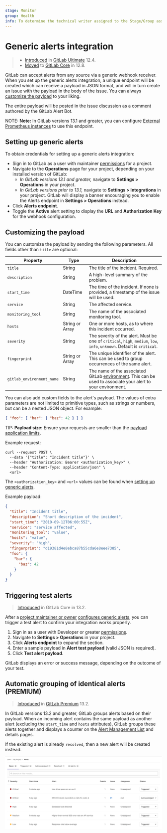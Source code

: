 ```yaml
---
stage: Monitor
group: Health
info: To determine the technical writer assigned to the Stage/Group associated with this page, see https://about.gitlab.com/handbook/engineering/ux/technical-writing/#designated-technical-writers
---
```


# Generic alerts integration

> - [Introduced](https://gitlab.com/gitlab-org/gitlab/-/issues/13203) in [GitLab Ultimate](https://about.gitlab.com/pricing/) 12.4.
> - [Moved](https://gitlab.com/gitlab-org/gitlab/-/issues/42640) to [GitLab Core](https://about.gitlab.com/pricing/) in 12.8.

GitLab can accept alerts from any source via a generic webhook receiver.
When you set up the generic alerts integration, a unique endpoint will
be created which can receive a payload in JSON format, and will in turn
create an issue with the payload in the body of the issue. You can always
[customize the payload](#customizing-the-payload) to your liking.

The entire payload will be posted in the issue discussion as a comment
authored by the GitLab Alert Bot.

NOTE: **Note:**
In GitLab versions 13.1 and greater, you can configure
[External Prometheus instances](../../../operations/metrics/alerts.md#external-prometheus-instances)
to use this endpoint.

## Setting up generic alerts

To obtain credentials for setting up a generic alerts integration:

- Sign in to GitLab as a user with maintainer [permissions](../../permissions.md) for a project.
- Navigate to the **Operations** page for your project, depending on your installed version of GitLab:
  - *In GitLab versions 13.1 and greater,* navigate to **Settings > Operations** in your project.
  - *In GitLab versions prior to 13.1,* navigate to **Settings > Integrations** in your project. GitLab will display a banner encouraging you to enable the Alerts endpoint in **Settings > Operations** instead.
- Click **Alerts endpoint**.
- Toggle the **Active** alert setting to display the **URL** and **Authorization Key** for the webhook configuration.

## Customizing the payload

You can customize the payload by sending the following parameters. All fields other than `title` are optional:

| Property | Type | Description |
| -------- | ---- | ----------- |
| `title` | String | The title of the incident. Required. |
| `description` | String | A high-level summary of the problem. |
| `start_time` | DateTime | The time of the incident. If none is provided, a timestamp of the issue will be used. |
| `service` | String | The affected service. |
| `monitoring_tool` | String |  The name of the associated monitoring tool. |
| `hosts` | String or Array | One or more hosts, as to where this incident occurred. |
| `severity` | String | The severity of the alert. Must be one of `critical`, `high`, `medium`, `low`, `info`, `unknown`. Default is `critical`. |
| `fingerprint` | String or Array | The unique identifier of the alert. This can be used to group occurrences of the same alert. |
| `gitlab_environment_name` | String | The name of the associated GitLab [environment](../../../ci/environments/index.md). This can be used to associate your alert to your environment. |

You can also add custom fields to the alert's payload. The values of extra parameters
are not limited to primitive types, such as strings or numbers, but can be a nested
JSON object. For example:

```json
{ "foo": { "bar": { "baz": 42 } } }
```

TIP: **Payload size:**
Ensure your requests are smaller than the [payload application limits](../../../administration/instance_limits.md#generic-alert-json-payloads).

Example request:

```shell
curl --request POST \
  --data '{"title": "Incident title"}' \
  --header "Authorization: Bearer <authorization_key>" \
  --header "Content-Type: application/json" \
  <url>
```

The `<authorization_key>` and `<url>` values can be found when [setting up generic alerts](#setting-up-generic-alerts).

Example payload:

```json
{
  "title": "Incident title",
  "description": "Short description of the incident",
  "start_time": "2019-09-12T06:00:55Z",
  "service": "service affected",
  "monitoring_tool": "value",
  "hosts": "value",
  "severity": "high",
  "fingerprint": "d19381d4e8ebca87b55cda6e8eee7385",
  "foo": {
    "bar": {
      "baz": 42
    }
  }
}
```

## Triggering test alerts

> [Introduced](https://gitlab.com/groups/gitlab-org/-/epics/3066) in GitLab Core in 13.2.

After a [project maintainer or owner](#setting-up-generic-alerts)
[configures generic alerts](#setting-up-generic-alerts), you can trigger a
test alert to confirm your integration works properly.

1. Sign in as a user with Developer or greater [permissions](../../../user/permissions.md).
1. Navigate to **Settings > Operations** in your project.
1. Click **Alerts endpoint** to expand the section.
1. Enter a sample payload in **Alert test payload** (valid JSON is required).
1. Click **Test alert payload**.

GitLab displays an error or success message, depending on the outcome of your test.

## Automatic grouping of identical alerts **(PREMIUM)**

> [Introduced](https://gitlab.com/gitlab-org/gitlab/-/issues/214557) in [GitLab Premium](https://about.gitlab.com/pricing/) 13.2.

In GitLab versions 13.2 and greater, GitLab groups alerts based on their payload.
When an incoming alert contains the same payload as another alert (excluding the
`start_time` and `hosts` attributes), GitLab groups these alerts together and
displays a counter on the
[Alert Management List](../../../operations/incident_management/incidents.md)
and details pages.

If the existing alert is already `resolved`, then a new alert will be created instead.

![Alert Management List](../operations/img/alert_list_v13_1.png)

